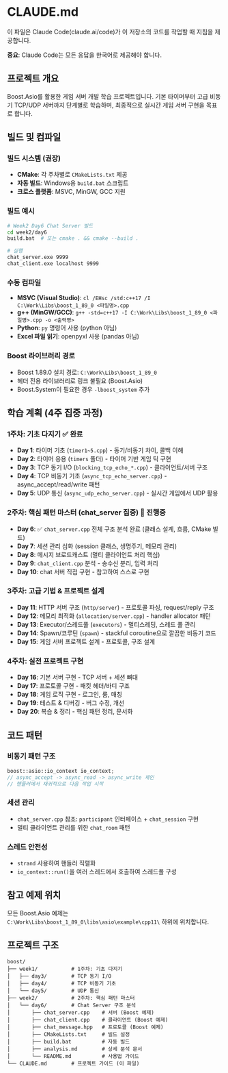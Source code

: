 # CLAUDE.md

이 파일은 Claude Code(claude.ai/code)가 이 저장소의 코드를 작업할 때 지침을 제공합니다.

**중요**: Claude Code는 모든 응답을 한국어로 제공해야 합니다.

## 프로젝트 개요

Boost.Asio를 활용한 게임 서버 개발 학습 프로젝트입니다. 기본 타이머부터 고급 비동기 TCP/UDP 서버까지 단계별로 학습하며, 최종적으로 실시간 게임 서버 구현을 목표로 합니다.

## 빌드 및 컴파일

### 빌드 시스템 (권장)
- **CMake**: 각 주차별로 `CMakeLists.txt` 제공
- **자동 빌드**: Windows용 `build.bat` 스크립트
- **크로스 플랫폼**: MSVC, MinGW, GCC 지원

### 빌드 예시
```bash
# Week2 Day6 Chat Server 빌드
cd week2/day6
build.bat  # 또는 cmake . && cmake --build .

# 실행
chat_server.exe 9999
chat_client.exe localhost 9999
```

### 수동 컴파일
- **MSVC (Visual Studio)**: `cl /EHsc /std:c++17 /I C:\Work\Libs\boost_1_89_0 <파일명>.cpp`
- **g++ (MinGW/GCC)**: `g++ -std=c++17 -I C:\Work\Libs\boost_1_89_0 <파일명>.cpp -o <출력명>`
- **Python**: `py` 명령어 사용 (python 아님)
- **Excel 파일 읽기**: openpyxl 사용 (pandas 아님)

### Boost 라이브러리 경로
- Boost 1.89.0 설치 경로: `C:\Work\Libs\boost_1_89_0`
- 헤더 전용 라이브러리로 링크 불필요 (Boost.Asio)
- Boost.System이 필요한 경우 `-lboost_system` 추가

## 학습 계획 (4주 집중 과정)

### 1주차: 기초 다지기 ✅ **완료**
- **Day 1**: 타이머 기초 (`timer1~5.cpp`) - 동기/비동기 차이, 콜백 이해
- **Day 2**: 타이머 응용 (`timers` 폴더) - 타이머 기반 게임 틱 구현
- **Day 3**: TCP 동기 I/O (`blocking_tcp_echo_*.cpp`) - 클라이언트/서버 구조
- **Day 4**: TCP 비동기 기초 (`async_tcp_echo_server.cpp`) - async_accept/read/write 패턴
- **Day 5**: UDP 통신 (`async_udp_echo_server.cpp`) - 실시간 게임에서 UDP 활용

### 2주차: 핵심 패턴 마스터 (chat_server 집중) 🔄 **진행중**
- **Day 6**: ✅ `chat_server.cpp` 전체 구조 분석 완료 (클래스 설계, 흐름, CMake 빌드)
- **Day 7**: 세션 관리 심화 (session 클래스, 생명주기, 메모리 관리)
- **Day 8**: 메시지 브로드캐스트 (멀티 클라이언트 처리 핵심)
- **Day 9**: `chat_client.cpp` 분석 - 송수신 분리, 입력 처리
- **Day 10**: chat 서버 직접 구현 - 참고하여 스스로 구현

### 3주차: 고급 기법 & 프로젝트 설계
- **Day 11**: HTTP 서버 구조 (`http/server`) - 프로토콜 파싱, request/reply 구조
- **Day 12**: 메모리 최적화 (`allocation/server.cpp`) - handler allocator 패턴
- **Day 13**: Executor/스레드풀 (`executors`) - 멀티스레딩, 스레드 풀 관리
- **Day 14**: Spawn/코루틴 (`spawn`) - stackful coroutine으로 깔끔한 비동기 코드
- **Day 15**: 게임 서버 프로젝트 설계 - 프로토콜, 구조 설계

### 4주차: 실전 프로젝트 구현
- **Day 16**: 기본 서버 구현 - TCP 서버 + 세션 뼈대
- **Day 17**: 프로토콜 구현 - 패킷 헤더/바디 구조
- **Day 18**: 게임 로직 구현 - 로그인, 룸, 매칭
- **Day 19**: 테스트 & 디버깅 - 버그 수정, 개선
- **Day 20**: 복습 & 정리 - 핵심 패턴 정리, 문서화

## 코드 패턴

### 비동기 패턴 구조
```cpp
boost::asio::io_context io_context;
// async_accept -> async_read -> async_write 체인
// 핸들러에서 재귀적으로 다음 작업 시작
```

### 세션 관리
- `chat_server.cpp` 참조: `participant` 인터페이스 + `chat_session` 구현
- 멀티 클라이언트 관리를 위한 `chat_room` 패턴

### 스레드 안전성
- `strand` 사용하여 핸들러 직렬화
- `io_context::run()`을 여러 스레드에서 호출하여 스레드풀 구성

## 참고 예제 위치

모든 Boost.Asio 예제는 `C:\Work\Libs\boost_1_89_0\libs\asio\example\cpp11\` 하위에 위치합니다.

## 프로젝트 구조

```
boost/
├── week1/           # 1주차: 기초 다지기
│   ├── day3/        # TCP 동기 I/O
│   ├── day4/        # TCP 비동기 기초
│   └── day5/        # UDP 통신
├── week2/           # 2주차: 핵심 패턴 마스터
│   └── day6/        # Chat Server 구조 분석
│       ├── chat_server.cpp    # 서버 (Boost 예제)
│       ├── chat_client.cpp    # 클라이언트 (Boost 예제)
│       ├── chat_message.hpp   # 프로토콜 (Boost 예제)
│       ├── CMakeLists.txt     # 빌드 설정
│       ├── build.bat          # 자동 빌드
│       ├── analysis.md        # 상세 분석 문서
│       └── README.md          # 사용법 가이드
└── CLAUDE.md        # 프로젝트 가이드 (이 파일)
```